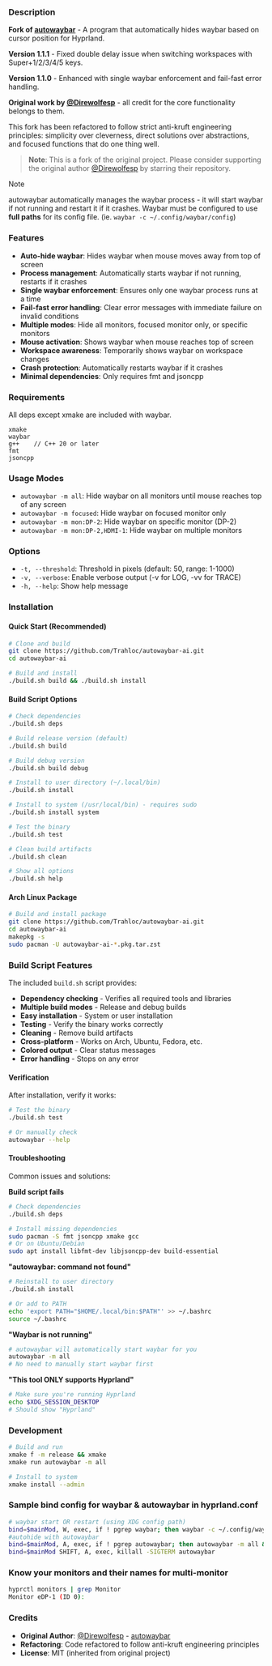 ### Description
**Fork of [autowaybar](https://github.com/Direwolfesp/autowaybar)** - A program that automatically hides waybar based on cursor position for Hyprland.

**Version 1.1.1** - Fixed double delay issue when switching workspaces with Super+1/2/3/4/5 keys.

**Version 1.1.0** - Enhanced with single waybar enforcement and fail-fast error handling.

**Original work by [@Direwolfesp](https://github.com/Direwolfesp)** - all credit for the core functionality belongs to them.

This fork has been refactored to follow strict anti-kruft engineering principles: simplicity over cleverness, direct solutions over abstractions, and focused functions that do one thing well.

> **Note**: This is a fork of the original project. Please consider supporting the original author [@Direwolfesp](https://github.com/Direwolfesp) by starring their repository.

> [!Note]
> autowaybar automatically manages the waybar process - it will start waybar if not running and restart it if it crashes. Waybar must be configured to use **full paths** for its config file. (ie. `waybar -c ~/.config/waybar/config`)

### Features
- **Auto-hide waybar**: Hides waybar when mouse moves away from top of screen
- **Process management**: Automatically starts waybar if not running, restarts if it crashes
- **Single waybar enforcement**: Ensures only one waybar process runs at a time
- **Fail-fast error handling**: Clear error messages with immediate failure on invalid conditions
- **Multiple modes**: Hide all monitors, focused monitor only, or specific monitors
- **Mouse activation**: Shows waybar when mouse reaches top of screen
- **Workspace awareness**: Temporarily shows waybar on workspace changes
- **Crash protection**: Automatically restarts waybar if it crashes
- **Minimal dependencies**: Only requires fmt and jsoncpp

### Requirements
All deps except xmake are included with waybar.
```
xmake
waybar
g++    // C++ 20 or later
fmt     
jsoncpp 
``` 


### Usage Modes
- `autowaybar -m all`: Hide waybar on all monitors until mouse reaches top of any screen
- `autowaybar -m focused`: Hide waybar on focused monitor only
- `autowaybar -m mon:DP-2`: Hide waybar on specific monitor (DP-2)
- `autowaybar -m mon:DP-2,HDMI-1`: Hide waybar on multiple monitors

### Options
- `-t, --threshold`: Threshold in pixels (default: 50, range: 1-1000)
- `-v, --verbose`: Enable verbose output (-v for LOG, -vv for TRACE)
- `-h, --help`: Show help message 

### Installation

#### **Quick Start (Recommended)**
```bash
# Clone and build
git clone https://github.com/Trahloc/autowaybar-ai.git
cd autowaybar-ai

# Build and install
./build.sh build && ./build.sh install
```

#### **Build Script Options**
```bash
# Check dependencies
./build.sh deps

# Build release version (default)
./build.sh build

# Build debug version
./build.sh build debug

# Install to user directory (~/.local/bin)
./build.sh install

# Install to system (/usr/local/bin) - requires sudo
./build.sh install system

# Test the binary
./build.sh test

# Clean build artifacts
./build.sh clean

# Show all options
./build.sh help
```

#### **Arch Linux Package**
```bash
# Build and install package
git clone https://github.com/Trahloc/autowaybar-ai.git
cd autowaybar-ai
makepkg -s
sudo pacman -U autowaybar-ai-*.pkg.tar.zst
```

### Build Script Features
The included `build.sh` script provides:
- **Dependency checking** - Verifies all required tools and libraries
- **Multiple build modes** - Release and debug builds
- **Easy installation** - System or user installation
- **Testing** - Verify the binary works correctly
- **Cleaning** - Remove build artifacts
- **Cross-platform** - Works on Arch, Ubuntu, Fedora, etc.
- **Colored output** - Clear status messages
- **Error handling** - Stops on any error

#### **Verification**
After installation, verify it works:
```bash
# Test the binary
./build.sh test

# Or manually check
autowaybar --help
```

#### **Troubleshooting**
Common issues and solutions:

**Build script fails**
```bash
# Check dependencies
./build.sh deps

# Install missing dependencies
sudo pacman -S fmt jsoncpp xmake gcc
# Or on Ubuntu/Debian
sudo apt install libfmt-dev libjsoncpp-dev build-essential
```

**"autowaybar: command not found"**
```bash
# Reinstall to user directory
./build.sh install

# Or add to PATH
echo 'export PATH="$HOME/.local/bin:$PATH"' >> ~/.bashrc
source ~/.bashrc
```

**"Waybar is not running"**
```bash
# autowaybar will automatically start waybar for you
autowaybar -m all
# No need to manually start waybar first
```

**"This tool ONLY supports Hyprland"**
```bash
# Make sure you're running Hyprland
echo $XDG_SESSION_DESKTOP
# Should show "Hyprland"
```

### Development
```bash
# Build and run
xmake f -m release && xmake
xmake run autowaybar -m all

# Install to system
xmake install --admin
```
### Sample bind config for waybar & autowaybar in hyprland.conf
```bash
# waybar start OR restart (using XDG config path)
bind=$mainMod, W, exec, if ! pgrep waybar; then waybar -c ~/.config/waybar/config & else killall -SIGUSR2 waybar & fi
#autohide with autowaybar
bind=$mainMod, A, exec, if ! pgrep autowaybar; then autowaybar -m all & fi
bind=$mainMod SHIFT, A, exec, killall -SIGTERM autowaybar
```
### Know your monitors and their names for multi-monitor
```bash
hyprctl monitors | grep Monitor
Monitor eDP-1 (ID 0):
```

### Credits
- **Original Author**: [@Direwolfesp](https://github.com/Direwolfesp) - [autowaybar](https://github.com/Direwolfesp/autowaybar)
- **Refactoring**: Code refactored to follow anti-kruft engineering principles
- **License**: MIT (inherited from original project)
